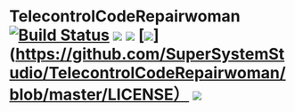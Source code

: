# TelecontrolCodeRepairwoman  [![Build Status](https://travis-ci.com/SuperSystemStudio/TelecontrolCodeRepairwoman.svg?branch=master)](https://travis-ci.com/SuperSystemStudio/TelecontrolCodeRepairwoman)   [![](https://img.shields.io/pypi/v/nine.svg)](https://pypi.org/project/Telecontrol/)    [![](https://img.shields.io/pypi/l/:packageName.svg)](https://pypi.org/project/Telecontrol/)    [![](https://img.shields.io/github/license/SuperSystemStudio/TelecontrolCodeRepairwoman.svg)](https://github.com/SuperSystemStudio/TelecontrolCodeRepairwoman/blob/master/LICENSE） [![](https://img.shields.io/github/languages/top/badges/shields.svg)](https://github.com/SuperSystemStudio/TelecontrolCodeRepairwoman)
